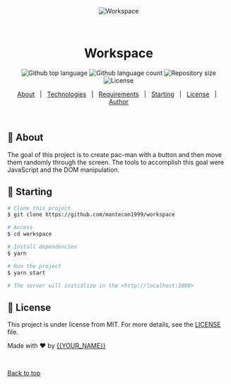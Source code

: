 <div align="center" id="top"> 
  <img src="./.github/app.gif" alt="Workspace" />

  &#xa0;

  <!-- <a href="https://workspace.netlify.app">Demo</a> -->
</div>

<h1 align="center">Workspace</h1>

<p align="center">
  <img alt="Github top language" src="https://img.shields.io/github/languages/top/mantecon1999/workspace?color=56BEB8">

  <img alt="Github language count" src="https://img.shields.io/github/languages/count/mantecon1999/workspace?color=56BEB8">

  <img alt="Repository size" src="https://img.shields.io/github/repo-size/mantecon1999/workspace?color=56BEB8">

  <img alt="License" src="https://img.shields.io/github/license/mantecon1999/workspace?color=56BEB8">

  <!-- <img alt="Github issues" src="https://img.shields.io/github/issues/mantecon1999/workspace?color=56BEB8" /> -->

  <!-- <img alt="Github forks" src="https://img.shields.io/github/forks/mantecon1999/workspace?color=56BEB8" /> -->

  <!-- <img alt="Github stars" src="https://img.shields.io/github/stars/mantecon1999/workspace?color=56BEB8" /> -->
</p>

<!-- Status -->

<!-- <h4 align="center"> 
	🚧  Workspace 🚀 Under construction...  🚧
</h4> 

<hr> -->

<p align="center">
  <a href="#dart-about">About</a> &#xa0; | &#xa0; 
  <a href="#rocket-technologies">Technologies</a> &#xa0; | &#xa0;
  <a href="#white_check_mark-requirements">Requirements</a> &#xa0; | &#xa0;
  <a href="#checkered_flag-starting">Starting</a> &#xa0; | &#xa0;
  <a href="#memo-license">License</a> &#xa0; | &#xa0;
  <a href="https://github.com/mantecon1999" target="_blank">Author</a>
</p>

<br>

## :dart: About ##

The goal of this project is to create pac-man with a button and then move them randomly through the screen.
The tools to accomplish this goal were JavaScript and the DOM manipulation.


## :checkered_flag: Starting ##

```bash
# Clone this project
$ git clone https://github.com/mantecon1999/workspace

# Access
$ cd workspace

# Install dependencies
$ yarn

# Run the project
$ yarn start

# The server will initialize in the <http://localhost:3000>
```

## :memo: License ##

This project is under license from MIT. For more details, see the [LICENSE](LICENSE.md) file.


Made with :heart: by <a href="https://github.com/mantecon1999" target="_blank">{{YOUR_NAME}}</a>

&#xa0;

<a href="#top">Back to top</a>
